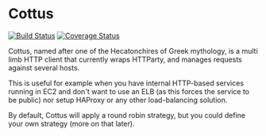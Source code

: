 # Cottus

[![Build Status](https://travis-ci.org/mthssdrbrg/cottus.png?branch=master)](https://travis-ci.org/mthssdrbrg/cottus)
[![Coverage Status](https://coveralls.io/repos/mthssdrbrg/cottus/badge.png?branch=master)](https://coveralls.io/r/mthssdrbrg/cottus?branch=master)

Cottus, named after one of the Hecatonchires of Greek mythology, is a multi limb
HTTP client that currently wraps HTTParty, and manages requests against several
hosts.

This is useful for example when you have internal HTTP-based services running in
EC2 and don't want to use an ELB (as this forces the service to be public) nor
setup HAProxy or any other load-balancing solution.

By default, Cottus will apply a round robin strategy, but you could define your
own strategy (more on that later).
